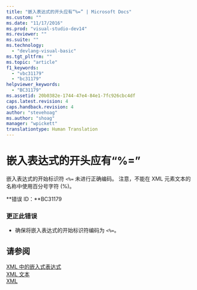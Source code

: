 ```yaml
---
title: "嵌入表达式的开头应有“%=” | Microsoft Docs"
ms.custom: ""
ms.date: "11/17/2016"
ms.prod: "visual-studio-dev14"
ms.reviewer: ""
ms.suite: ""
ms.technology: 
  - "devlang-visual-basic"
ms.tgt_pltfrm: ""
ms.topic: "article"
f1_keywords: 
  - "vbc31179"
  - "bc31179"
helpviewer_keywords: 
  - "BC31179"
ms.assetid: 20b0382e-1744-47e4-84e1-7fc926cbc4df
caps.latest.revision: 4
caps.handback.revision: 4
author: "stevehoag"
ms.author: "shoag"
manager: "wpickett"
translationtype: Human Translation
---
```

# 嵌入表达式的开头应有“%=”
嵌入表达式的开始标识符 `<%=` 未进行正确编码。 注意，不能在 XML 元素文本的名称中使用百分号字符 \(%\)。  
  
 **错误 ID：**BC31179  
  
### 更正此错误  
  
-   确保将嵌入表达式的开始标识符编码为 `<%=`。  
  
## 请参阅  
 [XML 中的嵌入式表达式](../../visual-basic/programming-guide/language-features/xml/embedded-expressions-in-xml.md)   
 [XML 文本](../../visual-basic/language-reference/xml-literals/index.md)   
 [XML](../../visual-basic/programming-guide/language-features/xml/index.md)